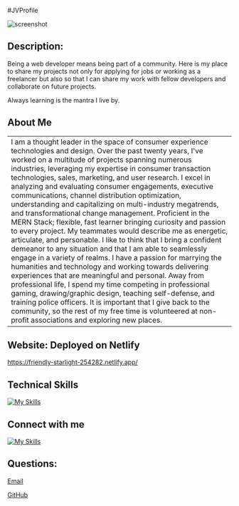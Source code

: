 #JVProfile

![screenshot](https://user-images.githubusercontent.com/101678295/192143981-4a71e44d-0345-4403-864c-792ad22ca751.PNG)
 
 ## Description: 
Being a web developer means being part of a community. Here is my place to share my projects not only for applying for jobs or working as a freelancer but also so that I can share my work with fellow developers and collaborate on future projects.

Always learning is the mantra I live by. 

## About Me
  <table>
  <tr>
  <td>
I am a thought leader in the space of consumer experience technologies and design. Over the past twenty  years, I've worked on a multitude of projects spanning numerous industries, leveraging my expertise in  consumer transaction technologies, sales, marketing, and user research. I excel in analyzing and  evaluating consumer engagements, executive communications, channel distribution optimization,  understanding and capitalizing on multi-industry megatrends, and transformational change management. 
Proficient in the MERN Stack; flexible, fast learner bringing curiosity and passion to every project. 
My teammates would describe me as energetic, articulate, and personable. I like to think that I bring a  confident demeanor to any situation and that I am able to seamlessly engage in a variety of realms. I have  a passion for marrying the humanities and technology and working towards delivering experiences that  are meaningful and personal. 
Away from professional life, I spend my time competing in professional gaming, drawing/graphic design,  teaching self-defense, and training police officers. It is important that I give back to the community, so the rest of my free time  is volunteered at non-profit associations and exploring new places. 

  </td>
  </tr>
  </table>

 ## Website: Deployed on Netlify 
 https://friendly-starlight-254282.netlify.app/
 
 ## Technical Skills 
 [![My Skills](https://skillicons.dev/icons?i=apollo,bootstrap,css,discord,express,github,git,graphql,heroku,html,js,mongodb,mysql,nodejs,react,tailwind&perline=7)](https://skillicons.dev)
 
 ## Connect with me
 [![My Skills](https://skillicons.dev/icons?i=linkedin&perline=7)](https://www.linkedin.com/in/j-velez-fiserv/)

 ## Questions:

 [Email](mailto:jvelezfd@gmail.com)

 [GitHub](https://github.com/JVelezFD)

